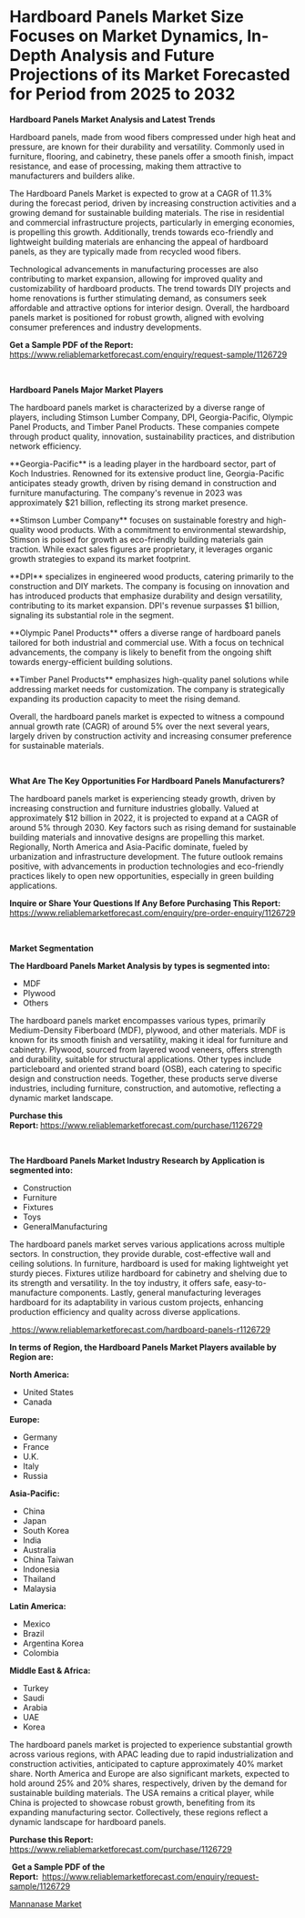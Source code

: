 <p><h1>Hardboard Panels Market Size Focuses on Market Dynamics, In-Depth Analysis and Future Projections of its Market Forecasted for Period from 2025 to 2032</h1></p><p><strong>Hardboard Panels Market Analysis and Latest Trends</strong></p>
<p><p>Hardboard panels, made from wood fibers compressed under high heat and pressure, are known for their durability and versatility. Commonly used in furniture, flooring, and cabinetry, these panels offer a smooth finish, impact resistance, and ease of processing, making them attractive to manufacturers and builders alike. </p><p>The Hardboard Panels Market is expected to grow at a CAGR of 11.3% during the forecast period, driven by increasing construction activities and a growing demand for sustainable building materials. The rise in residential and commercial infrastructure projects, particularly in emerging economies, is propelling this growth. Additionally, trends towards eco-friendly and lightweight building materials are enhancing the appeal of hardboard panels, as they are typically made from recycled wood fibers. </p><p>Technological advancements in manufacturing processes are also contributing to market expansion, allowing for improved quality and customizability of hardboard products. The trend towards DIY projects and home renovations is further stimulating demand, as consumers seek affordable and attractive options for interior design. Overall, the hardboard panels market is positioned for robust growth, aligned with evolving consumer preferences and industry developments.</p></p>
<p><strong>Get a Sample PDF of the Report:&nbsp;</strong> <a href="https://www.reliablemarketforecast.com/enquiry/request-sample/1126729?utm_campaign=3521&utm_medium=2&utm_source=Github&utm_content=ia&utm_term=31032025&utm_id=hardboard-panels">https://www.reliablemarketforecast.com/enquiry/request-sample/1126729</a></p>
<p>&nbsp;</p>
<p><strong>Hardboard Panels Major Market Players</strong></p>
<p><p>The hardboard panels market is characterized by a diverse range of players, including Stimson Lumber Company, DPI, Georgia-Pacific, Olympic Panel Products, and Timber Panel Products. These companies compete through product quality, innovation, sustainability practices, and distribution network efficiency.</p><p>**Georgia-Pacific** is a leading player in the hardboard sector, part of Koch Industries. Renowned for its extensive product line, Georgia-Pacific anticipates steady growth, driven by rising demand in construction and furniture manufacturing. The company's revenue in 2023 was approximately $21 billion, reflecting its strong market presence.</p><p>**Stimson Lumber Company** focuses on sustainable forestry and high-quality wood products. With a commitment to environmental stewardship, Stimson is poised for growth as eco-friendly building materials gain traction. While exact sales figures are proprietary, it leverages organic growth strategies to expand its market footprint.</p><p>**DPI** specializes in engineered wood products, catering primarily to the construction and DIY markets. The company is focusing on innovation and has introduced products that emphasize durability and design versatility, contributing to its market expansion. DPI's revenue surpasses $1 billion, signaling its substantial role in the segment.</p><p>**Olympic Panel Products** offers a diverse range of hardboard panels tailored for both industrial and commercial use. With a focus on technical advancements, the company is likely to benefit from the ongoing shift towards energy-efficient building solutions.</p><p>**Timber Panel Products** emphasizes high-quality panel solutions while addressing market needs for customization. The company is strategically expanding its production capacity to meet the rising demand.</p><p>Overall, the hardboard panels market is expected to witness a compound annual growth rate (CAGR) of around 5% over the next several years, largely driven by construction activity and increasing consumer preference for sustainable materials.</p></p>
<p>&nbsp;</p>
<p><strong>What Are The Key Opportunities For Hardboard Panels Manufacturers?</strong></p>
<p><p>The hardboard panels market is experiencing steady growth, driven by increasing construction and furniture industries globally. Valued at approximately $12 billion in 2022, it is projected to expand at a CAGR of around 5% through 2030. Key factors such as rising demand for sustainable building materials and innovative designs are propelling this market. Regionally, North America and Asia-Pacific dominate, fueled by urbanization and infrastructure development. The future outlook remains positive, with advancements in production technologies and eco-friendly practices likely to open new opportunities, especially in green building applications.</p></p>
<p><strong>Inquire or Share Your Questions If Any Before Purchasing This Report:</strong> <a href="https://www.reliablemarketforecast.com/enquiry/pre-order-enquiry/1126729?utm_campaign=3521&utm_medium=2&utm_source=Github&utm_content=ia&utm_term=31032025&utm_id=hardboard-panels">https://www.reliablemarketforecast.com/enquiry/pre-order-enquiry/1126729</a></p>
<p>&nbsp;</p>
<p><strong>Market Segmentation</strong></p>
<p><strong>The Hardboard Panels Market Analysis by types is segmented into:</strong></p>
<p><ul><li>MDF</li><li>Plywood</li><li>Others</li></ul></p>
<p><p>The hardboard panels market encompasses various types, primarily Medium-Density Fiberboard (MDF), plywood, and other materials. MDF is known for its smooth finish and versatility, making it ideal for furniture and cabinetry. Plywood, sourced from layered wood veneers, offers strength and durability, suitable for structural applications. Other types include particleboard and oriented strand board (OSB), each catering to specific design and construction needs. Together, these products serve diverse industries, including furniture, construction, and automotive, reflecting a dynamic market landscape.</p></p>
<p><strong>Purchase this Report:&nbsp;</strong><a href="https://www.reliablemarketforecast.com/purchase/1126729?utm_campaign=3521&utm_medium=2&utm_source=Github&utm_content=ia&utm_term=31032025&utm_id=hardboard-panels">https://www.reliablemarketforecast.com/purchase/1126729</a></p>
<p>&nbsp;</p>
<p><strong>The Hardboard Panels Market Industry Research by Application is segmented into:</strong></p>
<p><ul><li>Construction</li><li>Furniture</li><li>Fixtures</li><li>Toys</li><li>GeneralManufacturing</li></ul></p>
<p><p>The hardboard panels market serves various applications across multiple sectors. In construction, they provide durable, cost-effective wall and ceiling solutions. In furniture, hardboard is used for making lightweight yet sturdy pieces. Fixtures utilize hardboard for cabinetry and shelving due to its strength and versatility. In the toy industry, it offers safe, easy-to-manufacture components. Lastly, general manufacturing leverages hardboard for its adaptability in various custom projects, enhancing production efficiency and quality across diverse applications.</p></p>
<p><a href="https://www.reliablemarketforecast.com/hardboard-panels-r1126729?utm_campaign=3521&utm_medium=2&utm_source=Github&utm_content=ia&utm_term=31032025&utm_id=hardboard-panels">&nbsp;https://www.reliablemarketforecast.com/hardboard-panels-r1126729</a></p>
<p><strong>In terms of Region, the Hardboard Panels Market Players available by Region are:</strong></p>
<p>
    <p> <strong> North America: </strong>
        <ul>
            <li>United States</li>
            <li>Canada</li>
        </ul>
        </p> 
    <p> <strong> Europe: </strong>
        <ul>
            <li>Germany</li>
            <li>France</li>
            <li>U.K.</li>
            <li>Italy</li>
            <li>Russia</li>
        </ul>
        </p> 
    <p> <strong> Asia-Pacific: </strong>
        <ul>
            <li>China</li>
            <li>Japan</li>
            <li>South Korea</li>
            <li>India</li>
            <li>Australia</li>
            <li>China Taiwan</li>
            <li>Indonesia</li>
            <li>Thailand</li>
            <li>Malaysia</li>
        </ul>
        </p> 
    <p> <strong> Latin America: </strong>
        <ul>
            <li>Mexico</li>
            <li>Brazil</li>
            <li>Argentina Korea</li>
            <li>Colombia</li>
        </ul>
        </p> 
    <p> <strong> Middle East & Africa: </strong>
        <ul>
            <li>Turkey</li>
            <li>Saudi</li>
            <li>Arabia</li>
            <li>UAE</li>
            <li>Korea</li>
        </ul>
    </p>
    </p>
<p><p>The hardboard panels market is projected to experience substantial growth across various regions, with APAC leading due to rapid industrialization and construction activities, anticipated to capture approximately 40% market share. North America and Europe are also significant markets, expected to hold around 25% and 20% shares, respectively, driven by the demand for sustainable building materials. The USA remains a critical player, while China is projected to showcase robust growth, benefiting from its expanding manufacturing sector. Collectively, these regions reflect a dynamic landscape for hardboard panels.</p></p>
<p><strong>Purchase this Report: </strong><a href="https://www.reliablemarketforecast.com/purchase/1126729?utm_campaign=3521&utm_medium=2&utm_source=Github&utm_content=ia&utm_term=31032025&utm_id=hardboard-panels">https://www.reliablemarketforecast.com/purchase/1126729</a></p>
<p>&nbsp;<strong>Get a Sample PDF of the Report:&nbsp;&nbsp;</strong><a href="https://www.reliablemarketforecast.com/enquiry/request-sample/1126729?utm_campaign=3521&utm_medium=2&utm_source=Github&utm_content=ia&utm_term=31032025&utm_id=hardboard-panels">https://www.reliablemarketforecast.com/enquiry/request-sample/1126729</a></p>
<p><strong></strong></p>
<p><p><a href="https://github.com/sanokdagada01/Market-Research-Report-List-1/blob/main/mannanase-market.md?utm_campaign=3521&utm_medium=2&utm_source=Github&utm_content=ia&utm_term=31032025&utm_id=hardboard-panels">Mannanase Market</a></p></p>